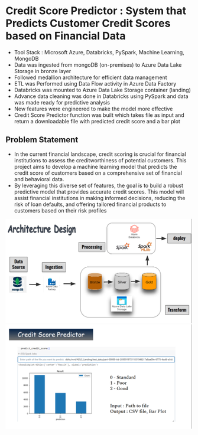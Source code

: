 # Credit Score Predictor : System that Predicts Customer Credit Scores based on Financial Data
- Tool Stack : Microsoft Azure, Databricks, PySpark, Machine Learning, MongoDB
- Data was ingested from mongoDB (on-premises) to Azure Data Lake Storage in bronze layer
- Followed medallion architecture for efficient data management
- ETL was Performed using Data Flow activity in Azure Data Factory
- Databricks was mounted to Azure Data Lake Storage container (landing)
- Advance data cleaning was done in Databricks using PySpark and data was made ready for predictive analysis
- New features were engineered to make the model more effective
- Credit Score Predictor function was built which takes file as input and return a downloadable file with predicted credit score and a bar plot
  
## Problem Statement
* In the current financial landscape, credit scoring is crucial for financial institutions to assess the creditworthiness of potential customers. This project aims to develop a machine learning model that predicts the credit score of customers based on a comprehensive set of financial and behavioral data. 
* By leveraging this diverse set of features, the goal is to build a robust predictive model that provides accurate credit scores. This model will assist financial institutions in making informed decisions, reducing the risk of loan defaults, and offering tailored financial products to customers based on their risk profiles


![Alt Text](https://github.com/hiteshstats/CDAC_Project_DBDA/blob/main/Architecture%20Design.png?raw=true)
![Alt Text](https://github.com/hiteshstats/CDAC_Project_DBDA/blob/main/Credit%20Score%20Predictor.png?raw=true)
